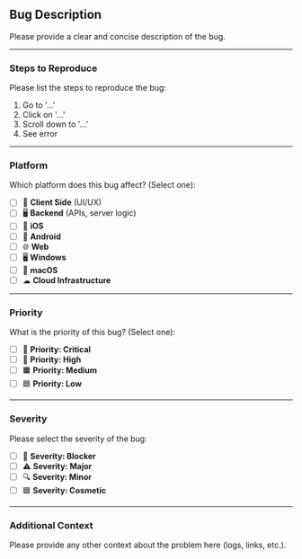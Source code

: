 ## Bug Description
Please provide a clear and concise description of the bug.

---

### Steps to Reproduce
Please list the steps to reproduce the bug:
1. Go to '...'
2. Click on '...'
3. Scroll down to '...'
4. See error

---

### Platform
Which platform does this bug affect? (Select one):
- [ ] 🎨 **Client Side** (UI/UX)
- [ ] 🖥 **Backend** (APIs, server logic)
- [ ] 🍎 **iOS**
- [ ] 🤖 **Android**
- [ ] 🌐 **Web**
- [ ] 🖥 **Windows**
- [ ] 🍏 **macOS**
- [ ] ☁ **Cloud Infrastructure**

---

### Priority
What is the priority of this bug? (Select one):
- [ ] 🚨 **Priority: Critical**
- [ ] 🚨 **Priority: High**
- [ ] 🟧 **Priority: Medium**
- [ ] 🟦 **Priority: Low**

---

### Severity
Please select the severity of the bug:
- [ ] 🐞 **Severity: Blocker**
- [ ] ⚠ **Severity: Major**
- [ ] 🔍 **Severity: Minor**
- [ ] 🟦 **Severity: Cosmetic**

---

### Additional Context
Please provide any other context about the problem here (logs, links, etc.).